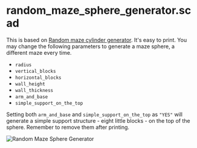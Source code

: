 # random_maze_sphere_generator.scad

This is based on [Random maze cylinder generator](https://www.thingiverse.com/thing:1229429). It's easy to print. You may change the following parameters to generate a maze sphere, a different maze every time.

- `radius`
- `vertical_blocks`
- `horizontal_blocks`
- `wall_height`
- `wall_thickness`
- `arm_and_base`
- `simple_support_on_the_top`

Setting both `arm_and_base` and `simple_support_on_the_top` as `"YES"` will generate a simple support structure - eight little blocks -  on the top of the sphere. Remember to remove them after printing.

![Random Maze Sphere Generator](http://thingiverse-production-new.s3.amazonaws.com/renders/9d/6c/2d/b7/b5/7d69d2210c29f06d4ead4278d1c8d76e_preview_featured.jpg)
